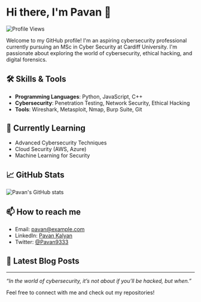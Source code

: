 # Hi there, I'm Pavan 👋

![Profile Views](https://komarev.com/ghpvc/?username=Pavan9333&color=blueviolet)

Welcome to my GitHub profile! I'm an aspiring cybersecurity professional currently pursuing an MSc in Cyber Security at Cardiff University. I'm passionate about exploring the world of cybersecurity, ethical hacking, and digital forensics.

## 🛠️ Skills & Tools

- **Programming Languages**: Python, JavaScript, C++
- **Cybersecurity**: Penetration Testing, Network Security, Ethical Hacking
- **Tools**: Wireshark, Metasploit, Nmap, Burp Suite, Git

## 🌱 Currently Learning

- Advanced Cybersecurity Techniques
- Cloud Security (AWS, Azure)
- Machine Learning for Security

## 📈 GitHub Stats

![Pavan's GitHub stats](https://github-readme-stats.vercel.app/api?username=Pavan9333&show_icons=true&theme=radical)

## 📫 How to reach me

- Email: [pavan@example.com](mailto:pavan@example.com)
- LinkedIn: [Pavan Kalyan](https://www.linkedin.com/in/pavan-kalyan)
- Twitter: [@Pavan9333](https://twitter.com/Pavan9333)

## 📝 Latest Blog Posts

<!-- BLOG-POST-LIST:START -->
<!-- BLOG-POST-LIST:END -->

---

*“In the world of cybersecurity, it’s not about if you'll be hacked, but when.”*

Feel free to connect with me and check out my repositories!
